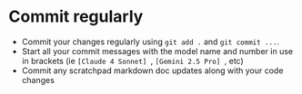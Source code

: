 # Commit regularly

- Commit your changes regularly using `git add .` and `git commit ...`.
- Start all your commit messages with the model name and number in use in brackets (ie `[Claude 4 Sonnet] `, `[Gemini 2.5 Pro] `, etc)
- Commit any scratchpad markdown doc updates along with your code changes
